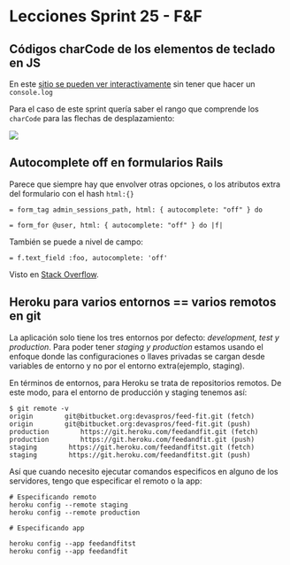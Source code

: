 # Lecciones Sprint 25 - F&F

## Códigos charCode de los elementos de teclado en JS

En este [sitio se pueden ver interactivamente](https://www.cambiaresearch.com/articles/15/javascript-char-codes-key-codes) sin tener que hacer un `console.log`

Para el caso de este sprint quería saber el rango que comprende los `charCode` para las flechas de desplazamiento:

![](https://paper-attachments.dropbox.com/s_8D26011A316EDB908489582FF6D3265C6FE4DE421F21B46801251095F8C607EC_1555359592422_image.png)



## Autocomplete off en formularios Rails

Parece que siempre hay que envolver otras opciones, o los atributos extra del formulario con el hash `html:{}`


    = form_tag admin_sessions_path, html: { autocomplete: "off" } do
    
    = form_for @user, html: { autocomplete: "off" } do |f|

También se puede a nivel de campo:


    = f.text_field :foo, autocomplete: 'off'

Visto en [Stack Overflow](https://stackoverflow.com/a/34870829/1407371).


## Heroku para varios entornos == varios remotos en git

La aplicación solo tiene los tres entornos por defecto: *development, test y production*. Para poder tener *staging y production* estamos usando el enfoque donde las configuraciones o llaves privadas se cargan desde variables de entorno y no por el entorno extra(ejemplo, staging).

En términos de entornos, para Heroku se trata de repositorios remotos. De este modo, para el entorno de producción y staging tenemos así:


    $ git remote -v
    origin        git@bitbucket.org:devaspros/feed-fit.git (fetch)
    origin        git@bitbucket.org:devaspros/feed-fit.git (push)
    production        https://git.heroku.com/feedandfit.git (fetch)
    production        https://git.heroku.com/feedandfit.git (push)
    staging        https://git.heroku.com/feedandfitst.git (fetch)
    staging        https://git.heroku.com/feedandfitst.git (push)

Así que cuando necesito ejecutar comandos especificos en alguno de los servidores, tengo que especificar el remoto o la app:


    # Especificando remoto
    heroku config --remote staging
    heroku config --remote production
    
    # Especificando app
    
    heroku config --app feedandfitst
    heroku config --app feedandfit

